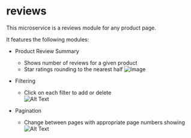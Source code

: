 # reviews

This microservice is a reviews module for any product page.

It features the following modules:

* Product Review Summary
  * Shows number of reviews for a given product
  * Star ratings rounding to the nearest half
  ![Image](https://i.imgur.com/Q7GFE3F.png)
  
* Filtering
  * Click on each filter to add or delete  
  ![Alt Text](https://media.giphy.com/media/VCb5QElafKGeHYjvtp/giphy.gif)  
  
* Pagination
  * Change between pages with appropriate page numbers showing  
  ![Alt Text](https://media.giphy.com/media/jhwrPt9Tp5WtNHvthQ/giphy.gif)
